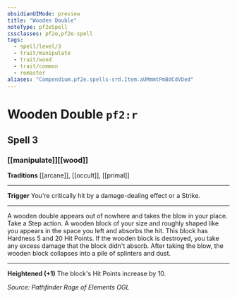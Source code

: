 ```yaml
---
obsidianUIMode: preview
title: "Wooden Double"
noteType: pf2eSpell
cssclasses: pf2e,pf2e-spell
tags:
  - spell/level/3
  - trait/manipulate
  - trait/wood
  - trait/common
  - remaster
aliases: "Compendium.pf2e.spells-srd.Item.aUMmmtPmBdCdVDed" 
---
```

# Wooden Double  `pf2:r`  
## Spell 3
### [[manipulate]][[wood]]
**Traditions** [[arcane]], [[occult]], [[primal]]
* * * 
**Trigger** You're critically hit by a damage-dealing effect or a Strike.

* * *

A wooden double appears out of nowhere and takes the blow in your place. Take a Step action. A wooden block of your size and roughly shaped like you appears in the space you left and absorbs the hit. This block has Hardness 5 and 20 Hit Points. If the wooden block is destroyed, you take any excess damage that the block didn't absorb. After taking the blow, the wooden block collapses into a pile of splinters and dust.

* * *

**Heightened (+1)** The block's Hit Points increase by 10.

*Source: Pathfinder Rage of Elements*
*OGL*